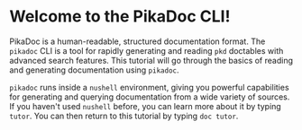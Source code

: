 # Welcome to the PikaDoc CLI!

PikaDoc is a human-readable, structured documentation format. The `pikadoc` CLI is a tool for rapidly generating and reading `pkd` doctables with advanced search features. This tutorial will go through the basics of reading and generating documentation using `pikadoc`.

`pikadoc` runs inside a `nushell` environment, giving you powerful capabilities for generating and querying documentation from a wide variety of sources. If you haven't used `nushell` before, you can learn more about it by typing `tutor`. You can then return to this tutorial by typing `doc tutor`.
